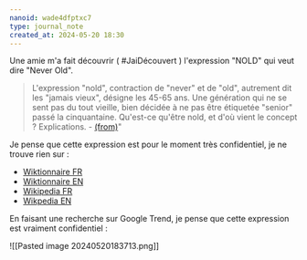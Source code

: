 ```yaml
---
nanoid: wade4dfptxc7
type: journal_note
created_at: 2024-05-20 18:30
---
```

Une amie m'a fait découvrir ( #JaiDécouvert ) l'expression "NOLD" qui veut dire "Never Old". 

> L'expression "nold", contraction de "never" et de "old", autrement dit les "jamais vieux", désigne les 45-65 ans. Une génération qui ne se sent pas du tout vieille, bien décidée à ne pas être étiquetée "senior" passé la cinquantaine. Qu'est-ce qu'être nold, et d'où vient le concept ? Explications. - [(from)](https://www.radiofrance.fr/franceinter/podcasts/zoom-zoom-zen/zoom-zoom-zen-du-mercredi-24-janvier-2024-6645223)"

Je pense que cette expression est pour le moment très confidentiel, je ne trouve rien sur :

- [Wiktionnaire FR](https://fr.wiktionary.org/wiki/nold)
- [Wiktionnaire EN](https://en.wiktionary.org/wiki/Nold)
- [Wikipedia FR](https://fr.wikipedia.org/w/index.php?search=nold&title=Sp%C3%A9cial:Recherche&ns0=1&ns9=1&ns11=1&ns12=1)
- [Wikpedia EN](https://en.wikipedia.org/w/index.php?title=NOLD&redirect=no)

En faisant une recherche sur Google Trend, je pense que cette expression est vraiment confidentiel :

![[Pasted image 20240520183713.png]]
